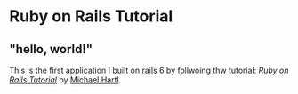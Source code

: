 # Ruby on Rails Tutorial

## "hello, world!"

This is the first application I built on rails 6 by follwoing thw tutorial: [_Ruby on Rails Tutorial_](https://www.raistutorial.org/) by [Michael Hartl](https://www.michaelhartl.com/).
